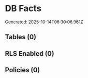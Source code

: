 # DB Facts

Generated: 2025-10-14T06:30:06.961Z

## Tables (0)

## RLS Enabled (0)

## Policies (0)
